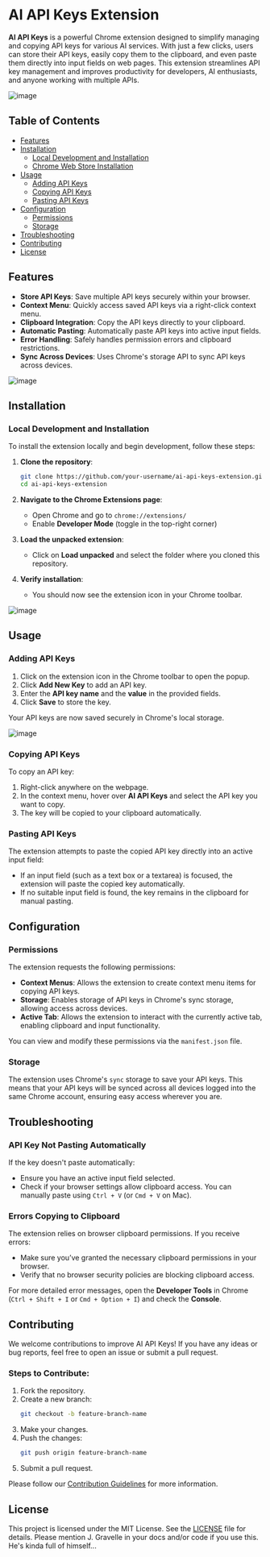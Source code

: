
# AI API Keys Extension

**AI API Keys** is a powerful Chrome extension designed to simplify managing and copying API keys for various AI services. With just a few clicks, users can store their API keys, easily copy them to the clipboard, and even paste them directly into input fields on web pages. This extension streamlines API key management and improves productivity for developers, AI enthusiasts, and anyone working with multiple APIs.

![image](https://github.com/user-attachments/assets/a187ac08-002d-40b7-b89f-dc4eb31a6ebe)


## Table of Contents
- [Features](#features)
- [Installation](#installation)
  - [Local Development and Installation](#local-development-and-installation)
  - [Chrome Web Store Installation](#chrome-web-store-installation)
- [Usage](#usage)
  - [Adding API Keys](#adding-api-keys)
  - [Copying API Keys](#copying-api-keys)
  - [Pasting API Keys](#pasting-api-keys)
- [Configuration](#configuration)
  - [Permissions](#permissions)
  - [Storage](#storage)
- [Troubleshooting](#troubleshooting)
- [Contributing](#contributing)
- [License](#license)

## Features

- **Store API Keys**: Save multiple API keys securely within your browser.
- **Context Menu**: Quickly access saved API keys via a right-click context menu.
- **Clipboard Integration**: Copy the API keys directly to your clipboard.
- **Automatic Pasting**: Automatically paste API keys into active input fields.
- **Error Handling**: Safely handles permission errors and clipboard restrictions.
- **Sync Across Devices**: Uses Chrome's storage API to sync API keys across devices.
  
![image](https://github.com/user-attachments/assets/a976a070-5ec4-4e5f-bc77-dcd2fa4f9d5d)


## Installation

### Local Development and Installation

To install the extension locally and begin development, follow these steps:

1. **Clone the repository**:
   ```bash
   git clone https://github.com/your-username/ai-api-keys-extension.git
   cd ai-api-keys-extension
   ```

2. **Navigate to the Chrome Extensions page**:
   - Open Chrome and go to `chrome://extensions/`
   - Enable **Developer Mode** (toggle in the top-right corner)

3. **Load the unpacked extension**:
   - Click on **Load unpacked** and select the folder where you cloned this repository.

4. **Verify installation**:  
   - You should now see the extension icon in your Chrome toolbar.

![image](https://github.com/user-attachments/assets/f7412781-278d-4fa4-a0aa-9bb451553f86)


## Usage

### Adding API Keys

1. Click on the extension icon in the Chrome toolbar to open the popup.
2. Click **Add New Key** to add an API key.
3. Enter the **API key name** and the **value** in the provided fields.
4. Click **Save** to store the key.

Your API keys are now saved securely in Chrome's local storage.

![image](https://github.com/user-attachments/assets/88cb2c47-34ef-465c-92af-537305dcb7a3)

### Copying API Keys

To copy an API key:
1. Right-click anywhere on the webpage.
2. In the context menu, hover over **AI API Keys** and select the API key you want to copy.
3. The key will be copied to your clipboard automatically.

### Pasting API Keys

The extension attempts to paste the copied API key directly into an active input field:
- If an input field (such as a text box or a textarea) is focused, the extension will paste the copied key automatically.
- If no suitable input field is found, the key remains in the clipboard for manual pasting.


## Configuration

### Permissions

The extension requests the following permissions:

- **Context Menus**: Allows the extension to create context menu items for copying API keys.
- **Storage**: Enables storage of API keys in Chrome's sync storage, allowing access across devices.
- **Active Tab**: Allows the extension to interact with the currently active tab, enabling clipboard and input functionality.
  
You can view and modify these permissions via the `manifest.json` file.

### Storage

The extension uses Chrome's `sync` storage to save your API keys. This means that your API keys will be synced across all devices logged into the same Chrome account, ensuring easy access wherever you are.

## Troubleshooting

### API Key Not Pasting Automatically

If the key doesn't paste automatically:
- Ensure you have an active input field selected.
- Check if your browser settings allow clipboard access. You can manually paste using `Ctrl + V` (or `Cmd + V` on Mac).

### Errors Copying to Clipboard

The extension relies on browser clipboard permissions. If you receive errors:
- Make sure you’ve granted the necessary clipboard permissions in your browser.
- Verify that no browser security policies are blocking clipboard access.

For more detailed error messages, open the **Developer Tools** in Chrome (`Ctrl + Shift + I` or `Cmd + Option + I`) and check the **Console**.

## Contributing

We welcome contributions to improve AI API Keys! If you have any ideas or bug reports, feel free to open an issue or submit a pull request.

### Steps to Contribute:
1. Fork the repository.
2. Create a new branch: 
   ```bash
   git checkout -b feature-branch-name
   ```
3. Make your changes.
4. Push the changes:
   ```bash
   git push origin feature-branch-name
   ```
5. Submit a pull request.

Please follow our [Contribution Guidelines](#) for more information.

## License

This project is licensed under the MIT License. See the [LICENSE](./LICENSE) file for details.
Please mention J. Gravelle in your docs and/or code if you use this.  He's kinda full of himself...

